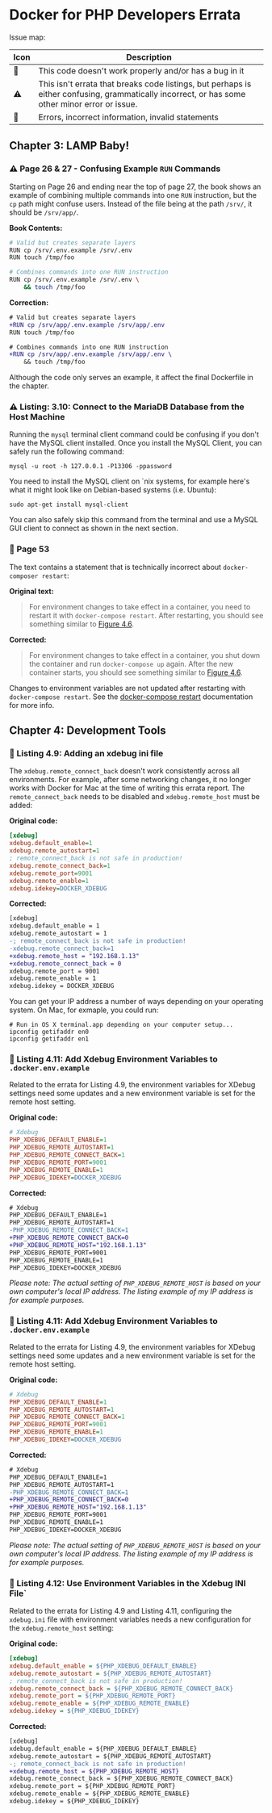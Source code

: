 # Docker for PHP Developers Errata

Issue map:

| Icon      | Description                                            |
|-----------|--------------------------------------------------------|
| :bug:     | This code doesn't work properly and/or has a bug in it |
| :warning: | This isn't errata that breaks code listings, but perhaps is either confusing, grammatically incorrect, or has some other minor error or issue.     |
| :no_entry_sign: | Errors, incorrect information, invalid statements |


## Chapter 3: LAMP Baby!

### :warning: Page 26 & 27 - Confusing Example `RUN` Commands

Starting on Page 26 and ending near the top of page 27, the book shows an example of combining multiple commands into one `RUN` instruction, but the `cp` path might confuse users. Instead of the file being at the path `/srv/`, it should be `/srv/app/`.

__Book Contents:__

```bash
# Valid but creates separate layers
RUN cp /srv/.env.example /srv/.env
RUN touch /tmp/foo

# Combines commands into one RUN instruction
RUN cp /srv/.env.example /srv/.env \
    && touch /tmp/foo
```

__Correction:__

```diff
# Valid but creates separate layers
+RUN cp /srv/app/.env.example /srv/app/.env
RUN touch /tmp/foo

# Combines commands into one RUN instruction
+RUN cp /srv/app/.env.example /srv/app/.env \
    && touch /tmp/foo
```

Although the code only serves an example, it affect the final Dockerfile in the chapter.

### :warning: Listing: 3.10: Connect to the MariaDB Database from the Host Machine

Running the `mysql` terminal client command could be confusing if you don't have the MySQL client installed. Once you install the MySQL Client, you can safely run the following command:

```
mysql -u root -h 127.0.0.1 -P13306 -ppassword
```

You need to install the MySQL client on `nix systems, for example here's what it might look like on Debian-based systems (i.e. Ubuntu):

```
sudo apt-get install mysql-client
```

You can also safely skip this command from the terminal and use a MySQL GUI client to connect as shown in the next section.

### :no_entry_sign: Page 53

The text contains a statement that is technically incorrect about `docker-composer restart`:

__Original text:__

> For environment changes to take effect in a container, you need to restart it with `docker-compose restart`. After restarting, you should see something similar to [Figure 4.6](#figure-4-6).

__Corrected:__

> For environment changes to take effect in a container, you shut down the container and run `docker-compose up` again. After the new container starts, you should see something similar to [Figure 4.6](#figure-4-6).

Changes to environment variables are not updated after restarting with `docker-compose restart`. See the [docker-compose restart](https://docs.docker.com/compose/reference/restart/) documentation for more info.

## Chapter 4: Development Tools

### :bug: Listing 4.9: Adding an xdebug ini file

The `xdebug.remote_connect_back` doesn't work consistently across all environments. For example, after some networking changes, it no longer works with Docker for Mac at the time of writing this errata report. The `remote_connect_back` needs to be disabled and `xdebug.remote_host` must be added:

__Original code:__

```ini
[xdebug]
xdebug.default_enable=1
xdebug.remote_autostart=1
; remote_connect_back is not safe in production!
xdebug.remote_connect_back=1
xdebug.remote_port=9001
xdebug.remote_enable=1
xdebug.idekey=DOCKER_XDEBUG
```

__Corrected:__

```diff
[xdebug]
xdebug.default_enable = 1
xdebug.remote_autostart = 1
-; remote_connect_back is not safe in production!
-xdebug.remote_connect_back=1
+xdebug.remote_host = "192.168.1.13"
+xdebug.remote_connect_back = 0
xdebug.remote_port = 9001
xdebug.remote_enable = 1
xdebug.idekey = DOCKER_XDEBUG
```

You can get your IP address a number of ways depending on your operating system. On Mac, for exmaple, you could run:

```
# Run in OS X terminal.app depending on your computer setup...
ipconfig getifaddr en0
ipconfig getifaddr en1
```

### :bug: Listing 4.11: Add Xdebug Environment Variables to `.docker.env.example`

Related to the errata for Listing 4.9, the environment variables for XDebug settings need some updates and a new environment variable is set for the remote host setting.

__Original code:__

```ini
# Xdebug
PHP_XDEBUG_DEFAULT_ENABLE=1
PHP_XDEBUG_REMOTE_AUTOSTART=1
PHP_XDEBUG_REMOTE_CONNECT_BACK=1
PHP_XDEBUG_REMOTE_PORT=9001
PHP_XDEBUG_REMOTE_ENABLE=1
PHP_XDEBUG_IDEKEY=DOCKER_XDEBUG
```

__Corrected:__

```diff
# Xdebug
PHP_XDEBUG_DEFAULT_ENABLE=1
PHP_XDEBUG_REMOTE_AUTOSTART=1
-PHP_XDEBUG_REMOTE_CONNECT_BACK=1
+PHP_XDEBUG_REMOTE_CONNECT_BACK=0
+PHP_XDEBUG_REMOTE_HOST="192.168.1.13"
PHP_XDEBUG_REMOTE_PORT=9001
PHP_XDEBUG_REMOTE_ENABLE=1
PHP_XDEBUG_IDEKEY=DOCKER_XDEBUG
```

_Please note: The actual setting of `PHP_XDEBUG_REMOTE_HOST` is based on your own computer's local IP address. The listing example of my IP address is for example purposes._
### :bug: Listing 4.11: Add Xdebug Environment Variables to `.docker.env.example`

Related to the errata for Listing 4.9, the environment variables for XDebug settings need some updates and a new environment variable is set for the remote host setting.

__Original code:__

```ini
# Xdebug
PHP_XDEBUG_DEFAULT_ENABLE=1
PHP_XDEBUG_REMOTE_AUTOSTART=1
PHP_XDEBUG_REMOTE_CONNECT_BACK=1
PHP_XDEBUG_REMOTE_PORT=9001
PHP_XDEBUG_REMOTE_ENABLE=1
PHP_XDEBUG_IDEKEY=DOCKER_XDEBUG
```

__Corrected:__

```diff
# Xdebug
PHP_XDEBUG_DEFAULT_ENABLE=1
PHP_XDEBUG_REMOTE_AUTOSTART=1
-PHP_XDEBUG_REMOTE_CONNECT_BACK=1
+PHP_XDEBUG_REMOTE_CONNECT_BACK=0
+PHP_XDEBUG_REMOTE_HOST="192.168.1.13"
PHP_XDEBUG_REMOTE_PORT=9001
PHP_XDEBUG_REMOTE_ENABLE=1
PHP_XDEBUG_IDEKEY=DOCKER_XDEBUG
```

_Please note: The actual setting of `PHP_XDEBUG_REMOTE_HOST` is based on your own computer's local IP address. The listing example of my IP address is for example purposes._

### :bug: Listing 4.12: Use Environment Variables in the Xdebug INI File`

Related to the errata for Listing 4.9 and Listing 4.11, configuring the `xdebug.ini` file with environment variables needs a new configuration for the `xdebug.remote_host` setting:

__Original code:__

```ini
[xdebug]
xdebug.default_enable = ${PHP_XDEBUG_DEFAULT_ENABLE}
xdebug.remote_autostart = ${PHP_XDEBUG_REMOTE_AUTOSTART}
; remote_connect_back is not safe in production!
xdebug.remote_connect_back = ${PHP_XDEBUG_REMOTE_CONNECT_BACK}
xdebug.remote_port = ${PHP_XDEBUG_REMOTE_PORT}
xdebug.remote_enable = ${PHP_XDEBUG_REMOTE_ENABLE}
xdebug.idekey = ${PHP_XDEBUG_IDEKEY}
```

__Corrected:__

```diff
[xdebug]
xdebug.default_enable = ${PHP_XDEBUG_DEFAULT_ENABLE}
xdebug.remote_autostart = ${PHP_XDEBUG_REMOTE_AUTOSTART}
-; remote_connect_back is not safe in production!
+xdebug.remote_host = ${PHP_XDEBUG_REMOTE_HOST}
xdebug.remote_connect_back = ${PHP_XDEBUG_REMOTE_CONNECT_BACK}
xdebug.remote_port = ${PHP_XDEBUG_REMOTE_PORT}
xdebug.remote_enable = ${PHP_XDEBUG_REMOTE_ENABLE}
xdebug.idekey = ${PHP_XDEBUG_IDEKEY}
```
